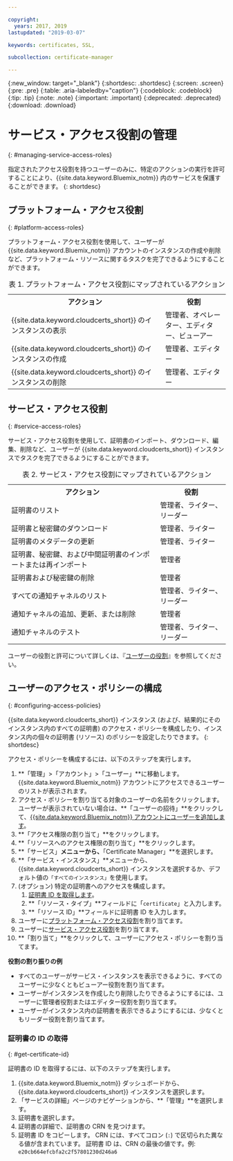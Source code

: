 ```yaml
---

copyright:
  years: 2017, 2019
lastupdated: "2019-03-07"

keywords: certificates, SSL, 

subcollection: certificate-manager

---
```


{:new_window: target="_blank"}
{:shortdesc: .shortdesc}
{:screen: .screen}
{:pre: .pre}
{:table: .aria-labeledby="caption"}
{:codeblock: .codeblock}
{:tip: .tip}
{:note: .note}
{:important: .important}
{:deprecated: .deprecated}
{:download: .download}

# サービス・アクセス役割の管理
{: #managing-service-access-roles}

指定されたアクセス役割を持つユーザーのみに、特定のアクションの実行を許可することにより、{{site.data.keyword.Bluemix_notm}} 内のサービスを保護することができます。
{: shortdesc}

## プラットフォーム・アクセス役割
{: #platform-access-roles}

プラットフォーム・アクセス役割を使用して、ユーザーが {{site.data.keyword.Bluemix_notm}} アカウントのインスタンスの作成や削除など、プラットフォーム・リソースに関するタスクを完了できるようにすることができます。

<table>
<caption> 表 1. プラットフォーム・アクセス役割にマップされているアクション</caption>
  <tr>
    <th> アクション </th>
    <th> 役割 </th>
  </tr>
  <tr>
    <td>{{site.data.keyword.cloudcerts_short}} のインスタンスの表示</td>
    <td> 管理者、オペレーター、エディター、ビューアー </td>
  </tr>
  <tr>
    <td>{{site.data.keyword.cloudcerts_short}} のインスタンスの作成</td>
    <td> 管理者、エディター </td>
  </tr>
  <tr>
    <td>{{site.data.keyword.cloudcerts_short}} のインスタンスの削除</td>
    <td> 管理者、エディター </td>
  </tr>
</table>

## サービス・アクセス役割
{: #service-access-roles}

サービス・アクセス役割を使用して、証明書のインポート、ダウンロード、編集、削除など、ユーザーが {{site.data.keyword.cloudcerts_short}} インスタンスでタスクを完了できるようにすることができます。

<table>
<caption> 表 2. サービス・アクセス役割にマップされているアクション</caption>
  <tr>
    <th> アクション </th>
    <th> 役割 </th>
  </tr>
  <tr>
    <td>証明書のリスト</td>
    <td> 管理者、ライター、リーダー </td>
  </tr>
  <tr>
    <td>証明書と秘密鍵のダウンロード </td>
    <td> 管理者、ライター </td>
  </tr>
  <tr>
    <td>証明書のメタデータの更新</td>
    <td> 管理者、ライター </td>
  </tr>
  <tr>
    <td>証明書、秘密鍵、および中間証明書のインポートまたは再インポート </td>
    <td> 管理者 </td>
  </tr>
  <tr>
    <td>証明書および秘密鍵の削除 </td>
    <td> 管理者 </td>
  </tr>
      <tr>
        <td>すべての通知チャネルのリスト </td>
        <td> 管理者、ライター、リーダー </td>
      </tr>
   <tr>
     <td>通知チャネルの追加、更新、または削除 </td>
     <td> 管理者 </td>
   </tr>
     <tr>
       <td>通知チャネルのテスト </td>
       <td> 管理者、ライター、リーダー </td>
     </tr>
</table>

ユーザーの役割と許可について詳しくは、『[ユーザーの役割](/docs/iam?topic=iam-userroles#userroles)』を参照してください。

## ユーザーのアクセス・ポリシーの構成
{: #configuring-access-policies}

{{site.data.keyword.cloudcerts_short}} インスタンス (および、結果的にそのインスタンス内のすべての証明書) のアクセス・ポリシーを構成したり、インスタンス内の個々の証明書 (リソース) のポリシーを設定したりできます。
{: shortdesc}

アクセス・ポリシーを構成するには、以下のステップを実行します。

1. **「管理」>「アカウント」>「ユーザー」**に移動します。 {{site.data.keyword.Bluemix_notm}} アカウントにアクセスできるユーザーのリストが表示されます。
2. アクセス・ポリシーを割り当てる対象のユーザーの名前をクリックします。 ユーザーが表示されていない場合は、**「ユーザーの招待」**をクリックして、[{{site.data.keyword.Bluemix_notm}} アカウントにユーザーを追加します](/docs/iam?topic=iam-iamuserinv#iamuserinv)。
3. **「アクセス権限の割り当て」**をクリックします。
4. **「リソースへのアクセス権限の割り当て」**をクリックします。
5. **「サービス」**メニューから、**「Certificate Manager」**を選択します。
6. **「サービス・インスタンス」**メニューから、{{site.data.keyword.cloudcerts_short}} インスタンスを選択するか、デフォルト値の`「すべてのインスタンス」`を使用します。
7. (オプション) 特定の証明書へのアクセスを構成します。
    1. [証明書 ID を取得します](/docs/services/certificate-manager?topic=certificate-manager-managing-service-access-roles#get-certificate-id)。
    2. **「リソース・タイプ」**フィールドに「`certificate`」と入力します。
    3. **「リソース ID」**フィールドに証明書 ID を入力します。
8. ユーザーに[プラットフォーム・アクセス役割](/docs/services/certificate-manager?topic=certificate-manager-managing-service-access-roles#platform-access-roles)を割り当てます。
9. ユーザーに[サービス・アクセス役割](/docs/services/certificate-manager?topic=certificate-manager-managing-service-access-roles#service-access-roles)を割り当てます。
10. **「割り当て」**をクリックして、ユーザーにアクセス・ポリシーを割り当てます。

**役割の割り振りの例**

* すべてのユーザーがサービス・インスタンスを表示できるように、すべてのユーザーに少なくともビューアー役割を割り当てます。
* ユーザーがインスタンスを作成したり削除したりできるようにするには、ユーザーに管理者役割またはエディター役割を割り当てます。
* ユーザーがインスタンス内の証明書を表示できるようにするには、少なくともリーダー役割を割り当てます。

### 証明書の ID の取得
{: #get-certificate-id}

証明書の ID を取得するには、以下のステップを実行します。

1. {{site.data.keyword.Bluemix_notm}} ダッシュボードから、{{site.data.keyword.cloudcerts_short}} インスタンスを選択します。
2. 「サービスの詳細」ページのナビゲーションから、**「管理」**を選択します。
3. 証明書を選択します。
4. 証明書の詳細で、証明書の CRN を見つけます。
5. 証明書 ID をコピーします。 CRN には、すべてコロン (`:`) で区切られた異なる値が含まれています。 証明書 ID は、CRN の最後の値です。例: `e20cb664efcbfa2c2f57801230d246a6`
